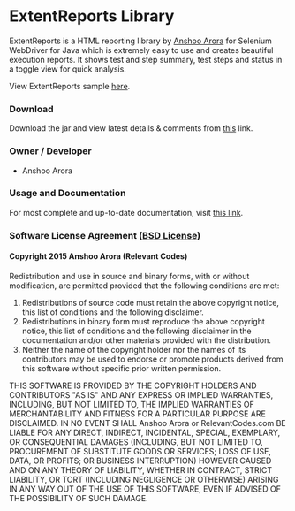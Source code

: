 # ExtentReports Library

ExtentReports is a HTML reporting library by <a href='http://relevantcodes.com'>Anshoo Arora</a> for Selenium WebDriver for Java which is extremely easy to use and creates beautiful execution reports. It shows test and step summary, test steps and status in a toggle view for quick analysis.

View ExtentReports sample <a href='http://relevantcodes.com/Tools/ExtentReports/Extent.html'>here</a>.

### Download

Download the jar and view latest details & comments from <a href='http://relevantcodes.com/extentreports-for-selenium/'>this</a> link.

### Owner / Developer

<ul>
    <li>Anshoo Arora</li>
</ul>

### Usage and Documentation

For most complete and up-to-date documentation, visit <a href='http://relevantcodes.com/extentreports-documentation/'>this link</a>.

### Software License Agreement (<a href='http://opensource.org/licenses/BSD-3-Clause'>BSD License</a>)

#### Copyright 2015 Anshoo Arora (Relevant Codes)

Redistribution and use in source and binary forms, with or without modification, are permitted provided that the following conditions are met:

<ol>
	<li>Redistributions of source code must retain the above copyright notice, this list of conditions and the following disclaimer.</li>
	<li>Redistributions in binary form must reproduce the above copyright notice, this list of conditions and the following disclaimer in the documentation and/or other materials provided with the distribution.</li>
	<li>Neither the name of the copyright holder nor the names of its contributors may be used to endorse or promote products derived from this software without specific prior written permission.</li>
</ol>

THIS SOFTWARE IS PROVIDED BY THE COPYRIGHT HOLDERS AND CONTRIBUTORS "AS IS" AND ANY EXPRESS OR IMPLIED WARRANTIES, INCLUDING, BUT NOT LIMITED TO, THE IMPLIED WARRANTIES OF MERCHANTABILITY AND FITNESS FOR A PARTICULAR PURPOSE ARE DISCLAIMED. IN NO EVENT SHALL Anshoo Arora or RelevantCodes.com BE LIABLE FOR ANY DIRECT, INDIRECT, INCIDENTAL, SPECIAL, EXEMPLARY, OR CONSEQUENTIAL DAMAGES (INCLUDING, BUT NOT LIMITED TO, PROCUREMENT OF SUBSTITUTE GOODS OR SERVICES; LOSS OF USE, DATA, OR PROFITS; OR BUSINESS INTERRUPTION) HOWEVER CAUSED AND ON ANY THEORY OF LIABILITY, WHETHER IN CONTRACT, STRICT LIABILITY, OR TORT (INCLUDING NEGLIGENCE OR OTHERWISE) ARISING IN ANY WAY OUT OF THE USE OF THIS SOFTWARE, EVEN IF ADVISED OF THE POSSIBILITY OF SUCH DAMAGE.